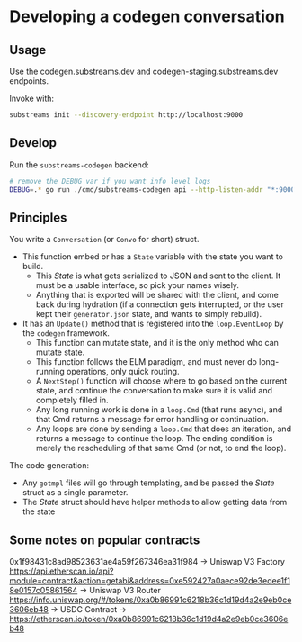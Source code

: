 # Developing a codegen conversation

## Usage

Use the codegen.substreams.dev and codegen-staging.substreams.dev endpoints.

Invoke with:

```bash
substreams init --discovery-endpoint http://localhost:9000
```

## Develop

Run the `substreams-codegen` backend:

```bash
# remove the DEBUG var if you want info level logs
DEBUG=.* go run ./cmd/substreams-codegen api --http-listen-addr "*:9000"
```


## Principles

You write a `Conversation` (or `Convo` for short) struct.

- This function embed or has a `State` variable with the state you want to build.
  - This _State_ is what gets serialized to JSON and sent to the client. It must be a usable interface, so pick your names wisely.
  - Anything that is exported will be shared with the client, and come back during hydration (if a connection gets interrupted, or the user kept their `generator.json` state, and wants to simply rebuild).
- It has an `Update()` method that is registered into the `loop.EventLoop` by the `codegen` framework.
  - This function can mutate state, and it is the only method who can mutate state.
  - This function follows the ELM paradigm, and must never do long-running operations, only quick routing.
  - A `NextStep()` function will choose where to go based on the current state, and continue the conversation to make sure it is valid and completely filled in.
  - Any long running work is done in a `loop.Cmd` (that runs async), and that Cmd returns a message for error handling or continuation.
  - Any loops are done by sending a `loop.Cmd` that does an iteration, and returns a message to continue the loop. The ending condition is merely the rescheduling of that same Cmd (or not, to end the loop).

The code generation:

- Any `gotmpl` files will go through templating, and be passed the _State_ struct as a single parameter.
- The _State_ struct should have helper methods to allow getting data from the state

## Some notes on popular contracts

0x1f98431c8ad98523631ae4a59f267346ea31f984 -> Uniswap V3 Factory
https://api.etherscan.io/api?module=contract&action=getabi&address=0xe592427a0aece92de3edee1f18e0157c05861564 -> Uniswap V3 Router
https://info.uniswap.org/#/tokens/0xa0b86991c6218b36c1d19d4a2e9eb0ce3606eb48 -> USDC Contract -> https://etherscan.io/token/0xa0b86991c6218b36c1d19d4a2e9eb0ce3606eb48
